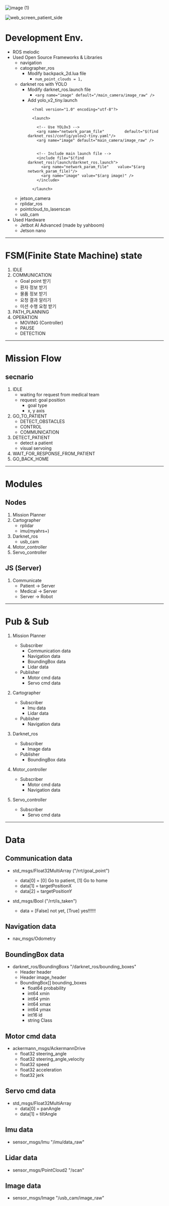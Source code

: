 ![image (1)](https://user-images.githubusercontent.com/63459737/144733402-0cc5dbda-bd6c-4c2f-8e83-e1bccf57706a.png)

![web_screen_patient_side](https://user-images.githubusercontent.com/18085958/144733575-e0116119-04a9-4e35-bdb0-edd80ef390de.png)

# Development Env.
- ROS melodic
- Used Open Source Frameworks & Libraries
  - navigation 
  - catographer_ros
    - Modify backpack_2d.lua file
      - ```num_point_clouds = 1,```
  - darknet ros with YOLO
    - Modify darknet_ros.launch file
      - ```<arg name="image" default="/main_camera/image_raw" />```
    - Add yolo_v2_tiny.launch
      ```
        <?xml version="1.0" encoding="utf-8"?>

        <launch>

          <!-- Use YOLOv3 -->
          <arg name="network_param_file"         default="$(find darknet_ros)/config/yolov2-tiny.yaml"/>
          <arg name="image" default="main_camera/image_raw" />


          <!-- Include main launch file -->
          <include file="$(find darknet_ros)/launch/darknet_ros.launch">
            <arg name="network_param_file"    value="$(arg network_param_file)"/>
            <arg name="image" value="$(arg image)" />
          </include>

        </launch>

      ```
  - jetson_camera
  - rplidar_ros
  - pointcloud_to_laserscan
  - usb_cam
- Used Hardware
  - Jetbot AI Advanced (made by yahboom)
  - Jetson nano
---

# FSM(Finite State Machine) state
1. IDLE
2. COMMUNICATION
    - Goal point 받기
    - 환자 정보 받기
    - 물품 정보 받기
    - 요청 결과 알리기
    - 미션 수행 요청 받기
3. PATH_PLANNING
4. OPERATION
    - MOVING (Controller)
    - PAUSE
    - DETECTION

---

# Mission Flow
## secnario
1. IDLE
    - waiting for request from medical team
    - request: goal position
      - goal type
      - x, y axis
2. GO_TO_PATIENT
    - DETECT_OBSTACLES
    - CONTROL
    - COMMUNICATION
3. DETECT_PATIENT
    - detect a patient
    - visual servoing
4. WAIT_FOR_RESPONSE_FROM_PATIENT
5. GO_BACK_HOME

---

# Modules
## Nodes
  1. Mission Planner
  2. Cartographer
      - rplidar
      - imu(myahrs+)
  3. Darknet_ros
      - usb_cam
  4. Motor_controller
  5. Servo_controller

## JS (Server)
  1. Communicate
      - Patient -> Server
      - Medical -> Server
      - Server -> Robot

---

# Pub & Sub
1. Mission Planner
    - Subscriber
      - Communication data
      - Navigation data
      - BoundingBox data
      - Lidar data
    - Publisher
      - Motor cmd data
      - Servo cmd data

2. Cartographer
    - Subscriber
      - Imu data
      - Lidar data
    - Publisher
      - Navigation data

3. Darknet_ros
    - Subscriber
      - Image data
    - Publisher
      - BoundingBox data

4. Motor_controller
    - Subscriber
      - Motor cmd data
      - Navigation data

5. Servo_controller
    - Subscriber
      - Servo cmd data

---

# Data
## Communication data
  - std_msgs/Float32MultiArray ("/rrt/goal_point")
    - data[0] = [0] Go to patient, [1] Go to home
    - data[1] = targetPositionX
    - data[2] = targetPositionY

  - std_msgs/Bool ("/rrt/is_taken")
    - data = [False] not yet, [True] yes!!!!!!
## Navigation data
  - nav_msgs/Odometry
## BoundingBox data
  - darknet_ros/BoundingBoxs "/darknet_ros/bounding_boxes"
    - Header header
    - Header image_header
    - BoundingBox[] bounding_boxes
      - float64 probability
      - int64 xmin
      - int64 ymin
      - int64 xmax
      - int64 ymax
      - int16 id
      - string Class
## Motor cmd data
  - ackermann_msgs/AckermannDrive
    - float32 steering_angle
    - float32 steering_angle_velocity
    - float32 speed
    - float32 acceleration
    - float32 jerk
## Servo cmd data
  - std_msgs/Float32MultiArray
    - data[0] = panAngle
    - data[1] = tiltAngle
## Imu data
  - sensor_msgs/Imu "/imu/data_raw"
## Lidar data
  - sensor_msgs/PointCloud2 "/scan"
## Image data
  - sensor_msgs/Image "/usb_cam/image_raw"

